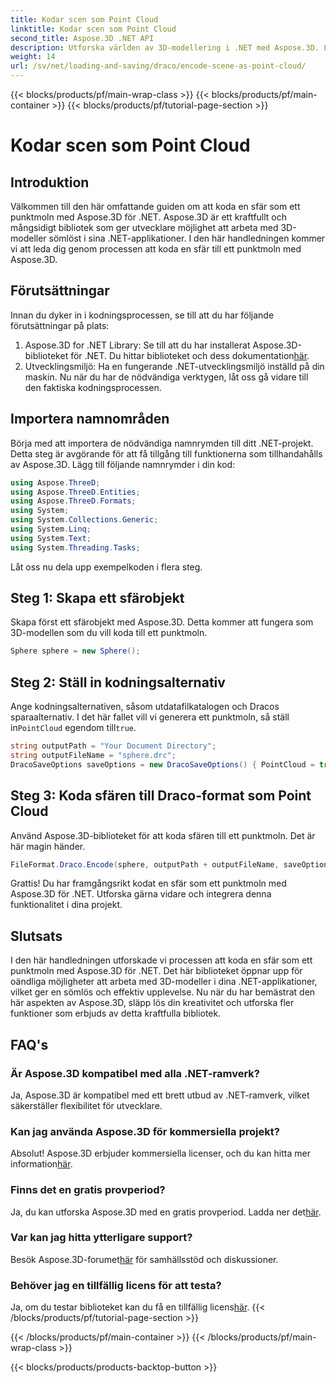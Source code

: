 ```yaml
---
title: Kodar scen som Point Cloud
linktitle: Kodar scen som Point Cloud
second_title: Aspose.3D .NET API
description: Utforska världen av 3D-modellering i .NET med Aspose.3D. Lär dig att koda sfärer till punktmoln utan ansträngning. Släpp loss din kreativitet nu!
weight: 14
url: /sv/net/loading-and-saving/draco/encode-scene-as-point-cloud/
---
```


{{< blocks/products/pf/main-wrap-class >}}
{{< blocks/products/pf/main-container >}}
{{< blocks/products/pf/tutorial-page-section >}}

# Kodar scen som Point Cloud

## Introduktion
Välkommen till den här omfattande guiden om att koda en sfär som ett punktmoln med Aspose.3D för .NET. Aspose.3D är ett kraftfullt och mångsidigt bibliotek som ger utvecklare möjlighet att arbeta med 3D-modeller sömlöst i sina .NET-applikationer. I den här handledningen kommer vi att leda dig genom processen att koda en sfär till ett punktmoln med Aspose.3D.
## Förutsättningar
Innan du dyker in i kodningsprocessen, se till att du har följande förutsättningar på plats:
1. Aspose.3D for .NET Library: Se till att du har installerat Aspose.3D-biblioteket för .NET. Du hittar biblioteket och dess dokumentation[här](https://reference.aspose.com/3d/net/).
2. Utvecklingsmiljö: Ha en fungerande .NET-utvecklingsmiljö inställd på din maskin.
Nu när du har de nödvändiga verktygen, låt oss gå vidare till den faktiska kodningsprocessen.
## Importera namnområden
Börja med att importera de nödvändiga namnrymden till ditt .NET-projekt. Detta steg är avgörande för att få tillgång till funktionerna som tillhandahålls av Aspose.3D. Lägg till följande namnrymder i din kod:
```csharp
using Aspose.ThreeD;
using Aspose.ThreeD.Entities;
using Aspose.ThreeD.Formats;
using System;
using System.Collections.Generic;
using System.Linq;
using System.Text;
using System.Threading.Tasks;
```
Låt oss nu dela upp exempelkoden i flera steg.
## Steg 1: Skapa ett sfärobjekt
Skapa först ett sfärobjekt med Aspose.3D. Detta kommer att fungera som 3D-modellen som du vill koda till ett punktmoln.
```csharp
Sphere sphere = new Sphere();
```
## Steg 2: Ställ in kodningsalternativ
 Ange kodningsalternativen, såsom utdatafilkatalogen och Dracos sparaalternativ. I det här fallet vill vi generera ett punktmoln, så ställ in`PointCloud` egendom till`true`.
```csharp
string outputPath = "Your Document Directory";
string outputFileName = "sphere.drc";
DracoSaveOptions saveOptions = new DracoSaveOptions() { PointCloud = true };
```
## Steg 3: Koda sfären till Draco-format som Point Cloud
Använd Aspose.3D-biblioteket för att koda sfären till ett punktmoln. Det är här magin händer.
```csharp
FileFormat.Draco.Encode(sphere, outputPath + outputFileName, saveOptions);
```
Grattis! Du har framgångsrikt kodat en sfär som ett punktmoln med Aspose.3D för .NET.
Utforska gärna vidare och integrera denna funktionalitet i dina projekt.
## Slutsats
I den här handledningen utforskade vi processen att koda en sfär som ett punktmoln med Aspose.3D för .NET. Det här biblioteket öppnar upp för oändliga möjligheter att arbeta med 3D-modeller i dina .NET-applikationer, vilket ger en sömlös och effektiv upplevelse.
Nu när du har bemästrat den här aspekten av Aspose.3D, släpp lös din kreativitet och utforska fler funktioner som erbjuds av detta kraftfulla bibliotek.
## FAQ's
### Är Aspose.3D kompatibel med alla .NET-ramverk?
Ja, Aspose.3D är kompatibel med ett brett utbud av .NET-ramverk, vilket säkerställer flexibilitet för utvecklare.
### Kan jag använda Aspose.3D för kommersiella projekt?
 Absolut! Aspose.3D erbjuder kommersiella licenser, och du kan hitta mer information[här](https://purchase.aspose.com/buy).
### Finns det en gratis provperiod?
Ja, du kan utforska Aspose.3D med en gratis provperiod. Ladda ner det[här](https://releases.aspose.com/).
### Var kan jag hitta ytterligare support?
 Besök Aspose.3D-forumet[här](https://forum.aspose.com/c/3d/18) för samhällsstöd och diskussioner.
### Behöver jag en tillfällig licens för att testa?
 Ja, om du testar biblioteket kan du få en tillfällig licens[här](https://purchase.aspose.com/temporary-license/).
{{< /blocks/products/pf/tutorial-page-section >}}

{{< /blocks/products/pf/main-container >}}
{{< /blocks/products/pf/main-wrap-class >}}

{{< blocks/products/products-backtop-button >}}
